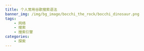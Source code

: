 ```yaml
---
title: 个人常用谷歌搜索语法
banner_img: /img/bg_image/bocchi_the_rock/bocchi_dinosaur.png
tags: 
    - 网络
    - 搜索
    - 搜索引擎
categories: 
    - 探索
---
```



<!-- intext:"Powered by AList | Login" -->